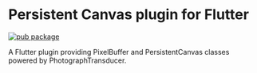 # Persistent Canvas plugin for Flutter

[![pub package](https://img.shields.io/pub/v/persistent_canvas.svg)](https://pub.dartlang.org/packages/persistent_canvas)

A Flutter plugin providing PixelBuffer and PersistentCanvas classes powered by PhotographTransducer.

